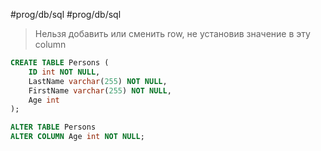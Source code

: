 #prog/db/sql #prog/db/sql

> Нельзя добавить или сменить row, не установив значение в эту column

```sql
CREATE TABLE Persons (  
    ID int NOT NULL,  
    LastName varchar(255) NOT NULL,  
    FirstName varchar(255) NOT NULL,  
    Age int  
);
```

```sql
ALTER TABLE Persons  
ALTER COLUMN Age int NOT NULL;
```